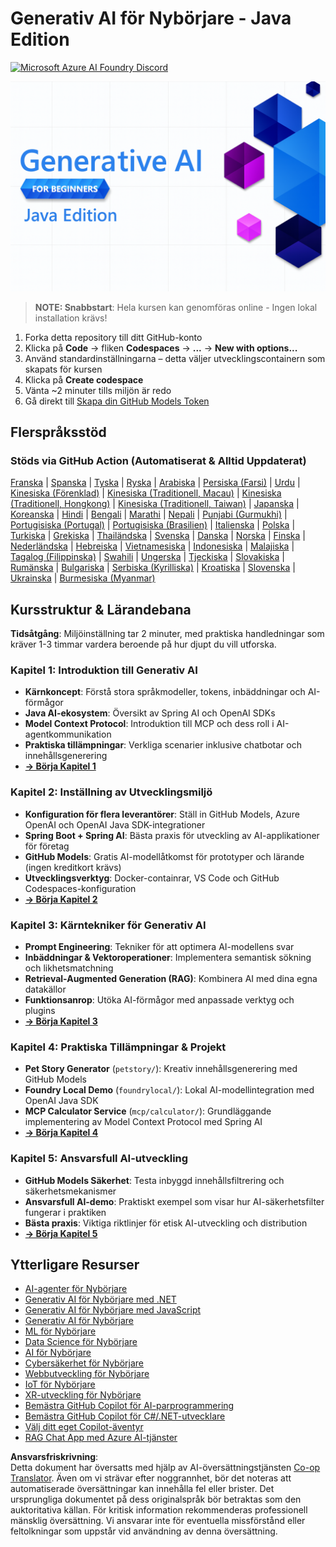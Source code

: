<!--
CO_OP_TRANSLATOR_METADATA:
{
  "original_hash": "2ee0f50497c11d1941347ac61fb017a9",
  "translation_date": "2025-07-21T19:01:22+00:00",
  "source_file": "README.md",
  "language_code": "sv"
}
-->
# Generativ AI för Nybörjare - Java Edition
[![Microsoft Azure AI Foundry Discord](https://dcbadge.limes.pink/api/server/ByRwuEEgH4)](https://discord.com/invite/ByRwuEEgH4)

![Generativ AI för Nybörjare - Java Edition](../../translated_images/beg-genai-series.61edc4a6b2cc54284fa2d70eda26dc0ca2669e26e49655b842ea799cd6e16d2a.sv.png)

> **NOTE: Snabbstart**: Hela kursen kan genomföras online - Ingen lokal installation krävs!
1. Forka detta repository till ditt GitHub-konto
2. Klicka på **Code** → fliken **Codespaces** → **...** → **New with options...**
3. Använd standardinställningarna – detta väljer utvecklingscontainern som skapats för kursen
4. Klicka på **Create codespace**
5. Vänta ~2 minuter tills miljön är redo
6. Gå direkt till [Skapa din GitHub Models Token](./02-SetupDevEnvironment/README.md#step-2-create-a-github-personal-access-token)

## Flerspråksstöd

### Stöds via GitHub Action (Automatiserat & Alltid Uppdaterat)

[Franska](../fr/README.md) | [Spanska](../es/README.md) | [Tyska](../de/README.md) | [Ryska](../ru/README.md) | [Arabiska](../ar/README.md) | [Persiska (Farsi)](../fa/README.md) | [Urdu](../ur/README.md) | [Kinesiska (Förenklad)](../zh/README.md) | [Kinesiska (Traditionell, Macau)](../mo/README.md) | [Kinesiska (Traditionell, Hongkong)](../hk/README.md) | [Kinesiska (Traditionell, Taiwan)](../tw/README.md) | [Japanska](../ja/README.md) | [Koreanska](../ko/README.md) | [Hindi](../hi/README.md) | [Bengali](../bn/README.md) | [Marathi](../mr/README.md) | [Nepali](../ne/README.md) | [Punjabi (Gurmukhi)](../pa/README.md) | [Portugisiska (Portugal)](../pt/README.md) | [Portugisiska (Brasilien)](../br/README.md) | [Italienska](../it/README.md) | [Polska](../pl/README.md) | [Turkiska](../tr/README.md) | [Grekiska](../el/README.md) | [Thailändska](../th/README.md) | [Svenska](./README.md) | [Danska](../da/README.md) | [Norska](../no/README.md) | [Finska](../fi/README.md) | [Nederländska](../nl/README.md) | [Hebreiska](../he/README.md) | [Vietnamesiska](../vi/README.md) | [Indonesiska](../id/README.md) | [Malajiska](../ms/README.md) | [Tagalog (Filippinska)](../tl/README.md) | [Swahili](../sw/README.md) | [Ungerska](../hu/README.md) | [Tjeckiska](../cs/README.md) | [Slovakiska](../sk/README.md) | [Rumänska](../ro/README.md) | [Bulgariska](../bg/README.md) | [Serbiska (Kyrilliska)](../sr/README.md) | [Kroatiska](../hr/README.md) | [Slovenska](../sl/README.md) | [Ukrainska](../uk/README.md) | [Burmesiska (Myanmar)](../my/README.md)

## Kursstruktur & Lärandebana

**Tidsåtgång**: Miljöinställning tar 2 minuter, med praktiska handledningar som kräver 1-3 timmar vardera beroende på hur djupt du vill utforska.

### **Kapitel 1: Introduktion till Generativ AI**
- **Kärnkoncept**: Förstå stora språkmodeller, tokens, inbäddningar och AI-förmågor
- **Java AI-ekosystem**: Översikt av Spring AI och OpenAI SDKs
- **Model Context Protocol**: Introduktion till MCP och dess roll i AI-agentkommunikation
- **Praktiska tillämpningar**: Verkliga scenarier inklusive chatbotar och innehållsgenerering
- **[→ Börja Kapitel 1](./01-IntroToGenAI/README.md)**

### **Kapitel 2: Inställning av Utvecklingsmiljö**
- **Konfiguration för flera leverantörer**: Ställ in GitHub Models, Azure OpenAI och OpenAI Java SDK-integrationer
- **Spring Boot + Spring AI**: Bästa praxis för utveckling av AI-applikationer för företag
- **GitHub Models**: Gratis AI-modellåtkomst för prototyper och lärande (ingen kreditkort krävs)
- **Utvecklingsverktyg**: Docker-containrar, VS Code och GitHub Codespaces-konfiguration
- **[→ Börja Kapitel 2](./02-SetupDevEnvironment/README.md)**

### **Kapitel 3: Kärntekniker för Generativ AI**
- **Prompt Engineering**: Tekniker för att optimera AI-modellens svar
- **Inbäddningar & Vektoroperationer**: Implementera semantisk sökning och likhetsmatchning
- **Retrieval-Augmented Generation (RAG)**: Kombinera AI med dina egna datakällor
- **Funktionsanrop**: Utöka AI-förmågor med anpassade verktyg och plugins
- **[→ Börja Kapitel 3](./03-CoreGenerativeAITechniques/README.md)**

### **Kapitel 4: Praktiska Tillämpningar & Projekt**
- **Pet Story Generator** (`petstory/`): Kreativ innehållsgenerering med GitHub Models
- **Foundry Local Demo** (`foundrylocal/`): Lokal AI-modellintegration med OpenAI Java SDK
- **MCP Calculator Service** (`mcp/calculator/`): Grundläggande implementering av Model Context Protocol med Spring AI
- **[→ Börja Kapitel 4](./04-PracticalSamples/README.md)**

### **Kapitel 5: Ansvarsfull AI-utveckling**
- **GitHub Models Säkerhet**: Testa inbyggd innehållsfiltrering och säkerhetsmekanismer
- **Ansvarsfull AI-demo**: Praktiskt exempel som visar hur AI-säkerhetsfilter fungerar i praktiken
- **Bästa praxis**: Viktiga riktlinjer för etisk AI-utveckling och distribution
- **[→ Börja Kapitel 5](./05-ResponsibleGenAI/README.md)**

## Ytterligare Resurser 

- [AI-agenter för Nybörjare](https://github.com/microsoft/ai-agents-for-beginners)
- [Generativ AI för Nybörjare med .NET](https://github.com/microsoft/Generative-AI-for-beginners-dotnet)
- [Generativ AI för Nybörjare med JavaScript](https://github.com/microsoft/generative-ai-with-javascript)
- [Generativ AI för Nybörjare](https://github.com/microsoft/generative-ai-for-beginners)
- [ML för Nybörjare](https://aka.ms/ml-beginners)
- [Data Science för Nybörjare](https://aka.ms/datascience-beginners)
- [AI för Nybörjare](https://aka.ms/ai-beginners)
- [Cybersäkerhet för Nybörjare](https://github.com/microsoft/Security-101)
- [Webbutveckling för Nybörjare](https://aka.ms/webdev-beginners)
- [IoT för Nybörjare](https://aka.ms/iot-beginners)
- [XR-utveckling för Nybörjare](https://github.com/microsoft/xr-development-for-beginners)
- [Bemästra GitHub Copilot för AI-parprogrammering](https://aka.ms/GitHubCopilotAI)
- [Bemästra GitHub Copilot för C#/.NET-utvecklare](https://github.com/microsoft/mastering-github-copilot-for-dotnet-csharp-developers)
- [Välj ditt eget Copilot-äventyr](https://github.com/microsoft/CopilotAdventures)
- [RAG Chat App med Azure AI-tjänster](https://github.com/Azure-Samples/azure-search-openai-demo-java)

**Ansvarsfriskrivning**:  
Detta dokument har översatts med hjälp av AI-översättningstjänsten [Co-op Translator](https://github.com/Azure/co-op-translator). Även om vi strävar efter noggrannhet, bör det noteras att automatiserade översättningar kan innehålla fel eller brister. Det ursprungliga dokumentet på dess originalspråk bör betraktas som den auktoritativa källan. För kritisk information rekommenderas professionell mänsklig översättning. Vi ansvarar inte för eventuella missförstånd eller feltolkningar som uppstår vid användning av denna översättning.